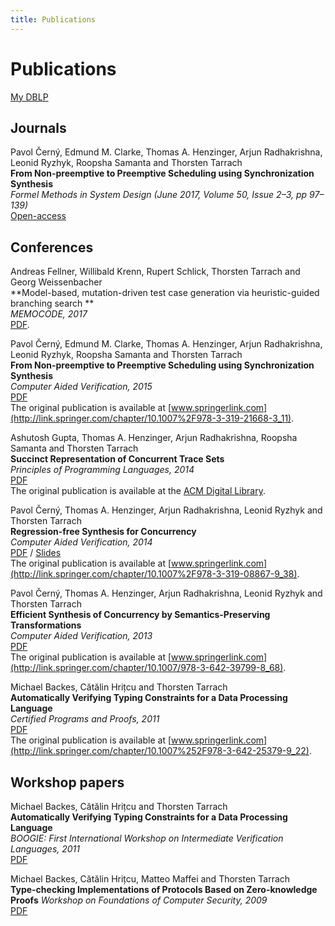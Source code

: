 ```yaml
---
title: Publications
---
```

Publications
========  

[My DBLP](http://dblp.uni-trier.de/pers/hd/t/Tarrach:Thorsten)

Journals
--------

Pavol Černý, Edmund M. Clarke, Thomas A. Henzinger, Arjun Radhakrishna, Leonid Ryzhyk, Roopsha Samanta and Thorsten Tarrach   
**From Non-preemptive to Preemptive Scheduling using Synchronization Synthesis**   
*Formel Methods in System Design (June 2017, Volume 50, Issue 2–3, pp 97–139)*   
[Open-access](http://link.springer.com/article/10.1007%2Fs10703-016-0256-5)

Conferences
-----------

Andreas Fellner, Willibald Krenn, Rupert Schlick, Thorsten Tarrach and Georg Weissenbacher   
**Model-based, mutation-driven test case generation via heuristic-guided branching search **  
*MEMOCODE, 2017*  
[PDF](2017memocode-mutation-heuristics.pdf).

Pavol Černý, Edmund M. Clarke, Thomas A. Henzinger, Arjun Radhakrishna, Leonid Ryzhyk, Roopsha Samanta and Thorsten Tarrach   
**From Non-preemptive to Preemptive Scheduling using Synchronization Synthesis**  
*Computer Aided Verification, 2015*  
[PDF](2015cav-non-preemtive-to-preemtive.pdf)  
The original publication is available at [www.springerlink.com](http://link.springer.com/chapter/10.1007%2F978-3-319-21668-3_11).

Ashutosh Gupta, Thomas A. Henzinger, Arjun Radhakrishna, Roopsha Samanta and Thorsten Tarrach  
**Succinct Representation of Concurrent Trace Sets**  
*Principles of Programming Languages, 2014*  
[PDF](2015popl-succinct-trace-sets.pdf)   
The original publication is available at the [ACM Digital Library](https://dl.acm.org/citation.cfm?id=2677008).

Pavol Černý, Thomas A. Henzinger, Arjun Radhakrishna, Leonid Ryzhyk and Thorsten Tarrach  
**Regression-free Synthesis for Concurrency**  
*Computer Aided Verification, 2014*  
[PDF](2014cav-regression-free-synthesis.pdf) / [Slides](2014cav-regression-free-synthesis.pptx)  
The original publication is available at [www.springerlink.com](http://link.springer.com/chapter/10.1007%2F978-3-319-08867-9_38).

Pavol Černý, Thomas A. Henzinger, Arjun Radhakrishna, Leonid Ryzhyk and Thorsten Tarrach  
**Efficient Synthesis of Concurrency by Semantics-Preserving Transformations**  
*Computer Aided Verification, 2013*  
[PDF](2013cav-semantics_preserving_transformations.pdf)  
The original publication is available at [www.springerlink.com](http://link.springer.com/chapter/10.1007/978-3-642-39799-8_68).

Michael Backes, Cătălin Hrițcu and Thorsten Tarrach  
**Automatically Verifying Typing Constraints for a Data Processing Language**  
*Certified Programs and Proofs, 2011*  
[PDF](2011cpp-typing_constraints.pdf)  
The original publication is available at [www.springerlink.com](http://link.springer.com/chapter/10.1007%252F978-3-642-25379-9_22).

Workshop papers
---------------

Michael Backes, Cătălin Hrițcu and Thorsten Tarrach  
**Automatically Verifying Typing Constraints for a Data Processing Language**  
*BOOGIE: First International Workshop on Intermediate Verification Languages, 2011*  
[PDF](2011boogie-typing_constraints.pdf)

Michael Backes, Cătălin Hrițcu, Matteo Maffei and Thorsten Tarrach  
**Type-checking Implementations of Protocols Based on Zero-knowledge Proofs** 
*Workshop on Foundations of Computer Security, 2009*  
[PDF](zk-rcf-full.pdf)
